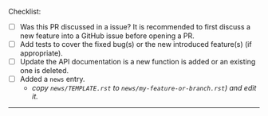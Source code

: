 Checklist:

- [ ] Was this PR discussed in a issue? It is recommended to first discuss a new feature into a GitHub issue before opening a PR. 
- [ ] Add tests to cover the fixed bug(s) or the new introduced feature(s) (if appropriate).
- [ ] Update the API documentation is a new function is added or an existing one is deleted.
- [ ] Added a `news` entry.
  - _copy `news/TEMPLATE.rst` to `news/my-feature-or-branch.rst`) and edit it._

---
